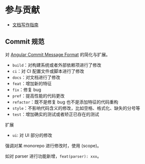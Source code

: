 # 参与贡献

- [文档写作指南](./writing-guide.md)

## Commit 规范

对 [Angular Commit Message Format](https://github.com/angular/angular/blob/master/CONTRIBUTING.md#-commit-message-format) 的简化与扩展。

- `build`：对构建系统或者外部依赖项进行了修改
- `ci`：对 CI 配置文件或脚本进行了修改
- `docs`：对文档进行了修改
- `feat`：增加新的特征
- `fix`：修复 bug
- `pref`：提高性能的代码更改
- `refactor`：既不是修复 bug 也不是添加特征的代码重构
- `style`：不影响代码含义的修改，比如空格、格式化、缺失的分号等
- `test`：增加确实的测试或者矫正已存在的测试

扩展

- `ui`: 对 UI 部分的修改

强调对某 monorepo 进行修改时，使用 (scope)。

如对 parser 进行功能新增，`feat(parser): xxx`。

